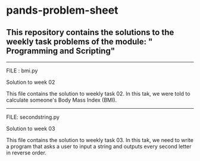 # pands-problem-sheet

## This repository contains the solutions to the weekly task problems of the module: " Programming and Scripting"

-----------

FILE : bmi.py 


Solution to week 02

This file contains the solution to weekly task 02. In this tak, we were told to calculate someone's Body Mass Index (BMI).

------------

FILE: secondstring.py


Solution to week 03

This file contains the solution to weekly task 03. In this tak, we need to write a program that asks a user to input a string and outputs every second letter in reverse order. 




